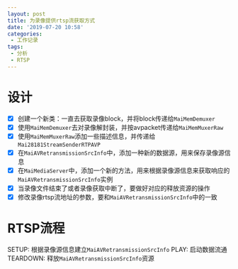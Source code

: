 ```yaml
---
layout: post
title: 为录像提供rtsp流获取方式
date: '2019-07-20 10:58'
categories: 
 - 工作记录
tags:
 - 分析
 - RTSP
---
```


# 设计

* [x] 创建一个新类：一直去获取录像block，并将block传递给`MaiMemDemuxer`
* [x] 使用`MaiMemDemuxer`去对录像解封装，并按avpacket传递给`MaiMemMuxerRaw`
* [x] 使用`MaiMemMuxerRaw`添加一些描述信息，并传递给`Mai28181StreamSenderRTPAVP`
* [x] 在`MaiAVRetransmissionSrcInfo`中，添加一种新的数据源，用来保存录像源信息
* [x] 在`MaiMediaServer`中，添加一个新的方法，用来根据录像源信息来获取响应的`MaiAVRetransmissionSrcInfo`实例
* [x] 当录像文件结束了或者录像获取中断了，要做好对应的释放资源的操作
* [x] 修改录像rtsp流地址的参数，要和`MaiAVRetransmissionSrcInfo`中的一致

# RTSP流程

SETUP: 根据录像源信息建立`MaiAVRetransmissionSrcInfo`
PLAY: 启动数据流通
TEARDOWN: 释放`MaiAVRetransmissionSrcInfo`资源

